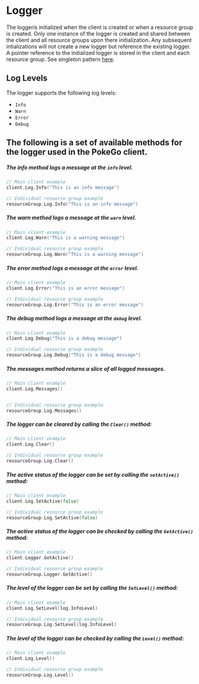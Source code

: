# Logger

The loggeris initialized when the client is created or when a resource group is created.
Only one instance of the logger is created and shared between the client and all resource groups upon there initialization.
Any subsequent intializations will not create a new logger but reference the existing logger.
A pointer reference to the initialized logger is stored in the client and each resource group.
See singleton pattern [here](https://en.wikipedia.org/wiki/Singleton_pattern).

## Log Levels

The logger supports the following log levels:

- `Info`
- `Warn`
- `Error`
- `Debug`

## The following is a set of available methods for the logger used in the PokeGo client.

##### The info method logs a message at the `info` level.

```go
// Main client example
client.Log.Info("This is an info message")

// Individual resource group example
resourceGroup.Log.Info("This is an info message")
```

##### The warn method logs a message at the `warn` level.

```go
// Main client example
client.Log.Warn("This is a warning message")

// Individual resource group example
resourceGroup.Log.Warn("This is a warning message")
```

##### The error method logs a message at the `error` level.

```go
// Main client example
client.Log.Error("This is an error message")

// Individual resource group example
resourceGroup.Log.Error("This is an error message")
```

##### The debug method logs a message at the `debug` level.

```go
// Main client example
client.Log.Debug("This is a debug message")

// Individual resource group example
resourceGroup.Log.Debug("This is a debug message")
```

##### The messages method returns a slice of all logged messages.
```go
// Main client example
client.Log.Messages()


// Individual resource group example
resourceGroup.Log.Messages()
```

##### The logger can be cleared by calling the `Clear()` method:

```go
// Main client example
client.Log.Clear()

// Individual resource group example
resourceGroup.Log.Clear()
```

##### The active status of the logger can be set by calling the `setActive()` method:

```go
// Main client example
client.Log.SetActive(false)

// Individual resource group example
resourceGroup.Log.SetActive(false)
```

##### The active status of the logger can be checked by calling the `GetActive()` method:

```go
// Main client example
client.Logger.GetActive()

// Individual resource group example
resourceGroup.Logger.GetActive()
```

##### The level of the logger can be set by calling the `SetLevel()` method:

```go
// Main client example
client.Log.SetLevel(log.InfoLevel)

// Individual resource group example
resourceGroup.Log.SetLevel(log.InfoLevel)
```

##### The level of the logger can be checked by calling the `Level()` method:

```go
// Main client example
client.Log.Level()

// Individual resource group example
resourceGroup.Log.Level()
```
